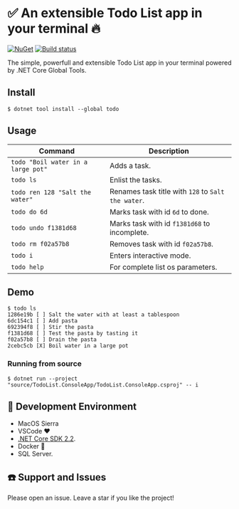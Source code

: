# :white_check_mark: An extensible Todo List app in your terminal :fire:
<a href="https://www.nuget.org/packages/todo/" rel="todo">![NuGet](https://buildstats.info/nuget/todo)</a> [![Build status](https://ci.appveyor.com/api/projects/status/so416rowstopr46r/branch/master?svg=true)](https://ci.appveyor.com/project/ivanpaulovich/todo/branch/master)

The simple, powerfull and extensible Todo List app in your terminal powered by .NET Core Global Tools.

## Install

```
$ dotnet tool install --global todo
```

## Usage

| Command  |  Description |
|---|---|
| `todo "Boil water in a large pot"`  |  Adds a task. |
| `todo ls`  |  Enlist the tasks. |
| `todo ren 128 "Salt the water"` |  Renames task title with `128` to `Salt the water`. |
| `todo do 6d` | Marks task with id `6d` to done. |
| `todo undo f1381d68` | Marks task with id `f1381d68` to incomplete. |
| `todo rm f02a57b8` | Removes task with id `f02a57b8`. |
| `todo i` | Enters interactive mode. |
| `todo help` | For complete list os parameters. |

## Demo

```
$ todo ls
1286e19b [ ] Salt the water with at least a tablespoon
6dc154c1 [ ] Add pasta
692394f8 [ ] Stir the pasta
f1381d68 [ ] Test the pasta by tasting it
f02a57b8 [ ] Drain the pasta
2cebc5cb [X] Boil water in a large pot
```

### Running from source

```
$ dotnet run --project "source/TodoList.ConsoleApp/TodoList.ConsoleApp.csproj" -- i 
```

## :checkered_flag: Development Environment

* MacOS Sierra
* VSCode :heart:
* [.NET Core SDK 2.2](https://www.microsoft.com/net/download/dotnet-core/2.2).
* Docker :whale:
* SQL Server.

## :telephone: Support and Issues

Please open an issue. Leave a star if you like the project!